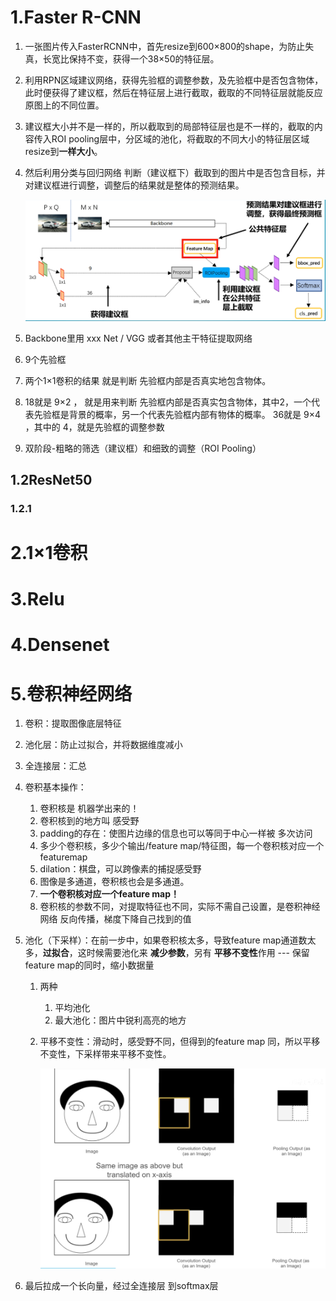 # 1.Faster R-CNN

1. 一张图片传入FasterRCNN中，首先resize到600×800的shape，为防止失真，长宽比保持不变，获得一个38×50的特征层。

2. 利用RPN区域建议网络，获得先验框的调整参数，及先验框中是否包含物体，此时便获得了建议框，然后在特征层上进行截取，截取的不同特征层就能反应原图上的不同位置。

3. 建议框大小并不是一样的，所以截取到的局部特征层也是不一样的，截取的内容传入ROI pooling层中，分区域的池化，将截取的不同大小的特征层区域resize到**一样大小**。

4. 然后利用分类与回归网络 判断（建议框下）截取到的图片中是否包含目标，并对建议框进行调整，调整后的结果就是整体的预测结果。

   ![29fasterrcnn](img/29fasterrcnn.png)

5. Backbone里用 xxx Net / VGG 或者其他主干特征提取网络

6. 9个先验框

7. 两个1×1卷积的结果 就是判断 先验框内部是否真实地包含物体。

8. 18就是 9×2 ， 就是用来判断 先验框内部是否真实包含物体，其中2，一个代表先验框是背景的概率，另一个代表先验框内部有物体的概率。 36就是 9×4 ，其中的 4，就是先验框的调整参数

9. 双阶段-粗略的筛选（建议框）和细致的调整（ROI Pooling）

## 1.2ResNet50

### 1.2.1



# 2.1×1卷积



# 3.Relu



# 4.Densenet

# 5.卷积神经网络

1. 卷积：提取图像底层特征

2. 池化层：防止过拟合，并将数据维度减小

3. 全连接层：汇总

4. 卷积基本操作：

   1. 卷积核是 机器学出来的！
   2. 卷积核到的地方叫 感受野
   3. padding的存在：使图片边缘的信息也可以等同于中心一样被 多次访问
   4. 多少个卷积核，多少个输出/feature map/特征图，每一个卷积核对应一个featuremap
   5. dilation：棋盘，可以跨像素的捕捉感受野
   6. 图像是多通道，卷积核也会是多通道。
   7. **一个卷积核对应一个feature map！**
   8. 卷积核的参数不同，对提取特征也不同，实际不需自己设置，是卷积神经网络 反向传播，梯度下降自己找到的值

5. 池化（下采样）：在前一步中，如果卷积核太多，导致feature map通道数太多，**过拟合**，这时候需要池化来 **减少参数**，另有 **平移不变性**作用 --- 保留feature map的同时，缩小数据量

   1. 两种

      1. 平均池化
      2. 最大池化：图片中锐利高亮的地方

   2. 平移不变性：滑动时，感受野不同，但得到的feature map 同，所以平移不变性，下采样带来平移不变性。

      ![30平移不变性](img/30平移不变性.png)

6. 最后拉成一个长向量，经过全连接层 到softmax层

